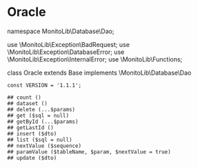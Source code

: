 # Oracle
namespace MonitoLib\Database\Dao;

use \MonitoLib\Exception\BadRequest;
use \MonitoLib\Exception\DatabaseError;
use \MonitoLib\Exception\InternalError;
use \MonitoLib\Functions;

class Oracle extends Base implements \MonitoLib\Database\Dao

    const VERSION = '1.1.1';

    ## count ()
    ## dataset ()
    ## delete (...$params)
    ## get ($sql = null)
    ## getById (...$params)
    ## getLastId ()
    ## insert ($dto)
    ## list ($sql = null)
    ## nextValue ($sequence)
    ## paramValue ($tableName, $param, $nextValue = true)
    ## update ($dto)
 